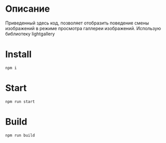 # Описание
	
  Приведенный здесь код, позволяет отобразить поведение
  смены изображений в режиме просмотра галлереи изображений.
  Использую библиотеку lightgallery

# Install

	npm i

# Start

	npm run start

# Build

	npm run build
